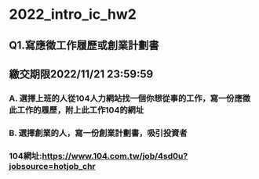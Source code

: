 # 2022_intro_ic_hw2
## Q1.寫應徵工作履歷或創業計劃書
## 繳交期限2022/11/21 23:59:59
### A. 選擇上班的人從104人力網站找一個你想從事的工作，寫一份應徵此工作的履歷，附上此工作104的網址
### B. 選擇創業的人，寫一份創業計劃書，吸引投資者

### 104網址:https://www.104.com.tw/job/4sd0u?jobsource=hotjob_chr
